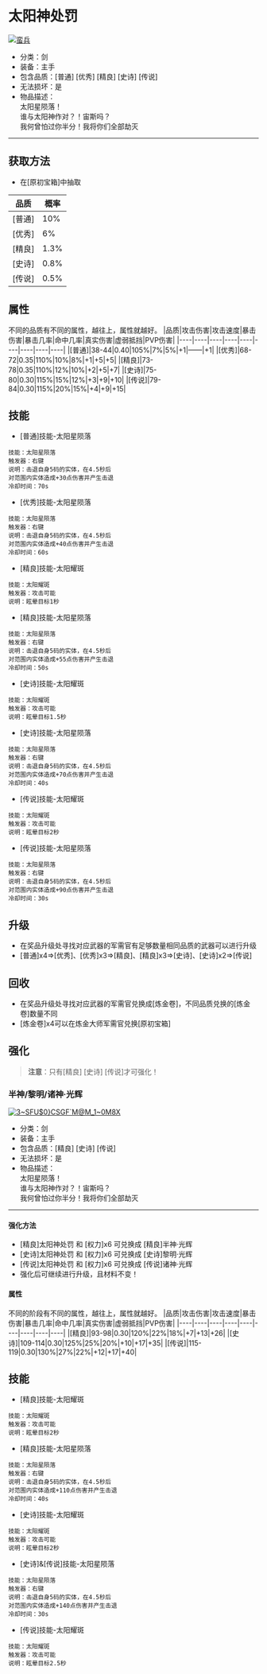 # 太阳神处罚
<a href="https://imgbb.com/"><img src="https://i.ibb.co/R9zQM4Q/image.png" alt="蛮兵" border="0"></a>
* 分类：剑
* 装备：主手
* 包含品质：[普通] [优秀] [精良] [史诗] [传说]
* 无法损坏：是
* 物品描述：<br/>太阳星陨落！<br/>谁与太阳神作对？！宙斯吗？<br/>我何曾怕过你半分！我将你们全部劫灭
---
## 获取方法
* 在[原初宝箱]中抽取

|品质|概率|
|----|----|
|[普通]|10%|
|[优秀]|6%|
|[精良]|1.3%|
|[史诗]|0.8%|
|[传说]|0.5%|
## 属性
不同的品质有不同的属性，越往上，属性就越好。
|品质|攻击伤害|攻击速度|暴击伤害|暴击几率|命中几率|真实伤害|虚弱抵挡|PVP伤害|
|----|----|----|----|----|----|----|----|----|
|[普通]|38-44|0.40|105%|7%|5%|+1|——|+1|
|[优秀]|68-72|0.35|110%|10%|8%|+1|+5|+5|
|[精良]|73-78|0.35|110%|12%|10%|+2|+5|+7|
|[史诗]|75-80|0.30|115%|15%|12%|+3|+9|+10|
|[传说]|79-84|0.30|115%|20%|15%|+4|+9|+15|
## 技能
* [普通]技能-太阳星陨落
```
技能：太阳星陨落
触发器：右键
说明：击退自身5码的实体，在4.5秒后
对范围内实体造成+30点伤害并产生击退
冷却时间：70s
```
* [优秀]技能-太阳星陨落
```
技能：太阳星陨落
触发器：右键
说明：击退自身5码的实体，在4.5秒后
对范围内实体造成+40点伤害并产生击退
冷却时间：60s
```
* [精良]技能-太阳耀斑
```
技能：太阳耀斑
触发器：攻击可能
说明：眩晕目标1秒
```
* [精良]技能-太阳星陨落
```
技能：太阳星陨落
触发器：右键
说明：击退自身5码的实体，在4.5秒后
对范围内实体造成+55点伤害并产生击退
冷却时间：50s
```
* [史诗]技能-太阳耀斑
```
技能：太阳耀斑
触发器：攻击可能
说明：眩晕目标1.5秒
```
* [史诗]技能-太阳星陨落
```
技能：太阳星陨落
触发器：右键
说明：击退自身5码的实体，在4.5秒后
对范围内实体造成+70点伤害并产生击退
冷却时间：40s
```
* [传说]技能-太阳耀斑
```
技能：太阳耀斑
触发器：攻击可能
说明：眩晕目标2秒
```
* [传说]技能-太阳星陨落
```
技能：太阳星陨落
触发器：右键
说明：击退自身5码的实体，在4.5秒后
对范围内实体造成+90点伤害并产生击退
冷却时间：30s
```
## 升级
* 在奖品升级处寻找对应武器的军需官有足够数量相同品质的武器可以进行升级
* [普通]x4=>[优秀]、[优秀]x3=>[精良]、[精良]x3=>[史诗]、[史诗]x2=>[传说]
## 回收
* 在奖品升级处寻找对应武器的军需官兑换成[炼金卷]，不同品质兑换的[炼金卷]数量不同
* [炼金卷]x4可以在炼金大师军需官兑换[原初宝箱]
## 强化
>**注意**：只有[精良] [史诗] [传说]才可强化！
### 半神/黎明/诸神·光辉
<a href="https://imgbb.com/"><img src="https://i.ibb.co/7gTgsYQ/3-SFU-0-CSGF-M-M-1-0-M8-X.png" alt="3~SFU$0}CSGF`M@M_1~0M8X" border="0"></a>
* 分类：剑
* 装备：主手
* 包含品质：[精良] [史诗] [传说]
* 无法损坏：是
* 物品描述：<br/>太阳星陨落！<br/>谁与太阳神作对？！宙斯吗？<br/>我何曾怕过你半分！我将你们全部劫灭
---
#### 强化方法
* [精良]太阳神处罚 和 [权力]x6 可兑换成 [精良]半神·光辉
* [史诗]太阳神处罚 和 [权力]x6 可兑换成 [史诗]黎明·光辉
* [传说]太阳神处罚 和 [权力]x6 可兑换成 [传说]诸神·光辉
* 强化后可继续进行升级，且材料不变！
#### 属性
不同的阶段有不同的属性，越往上，属性就越好。
|品质|攻击伤害|攻击速度|暴击伤害|暴击几率|命中几率|真实伤害|虚弱抵挡|PVP伤害|
|----|----|----|----|----|----|----|----|----|
|[精良]|93-98|0.30|120%|22%|18%|+7|+13|+26|
|[史诗]|109-114|0.30|125%|25%|20%|+10|+17|+35|
|[传说]|115-119|0.30|130%|27%|22%|+12|+17|+40|
## 技能
* [精良]技能-太阳耀斑
```
技能：太阳耀斑
触发器：攻击可能
说明：眩晕目标2秒
```
* [精良]技能-太阳星陨落
```
技能：太阳星陨落
触发器：右键
说明：击退自身5码的实体，在4.5秒后
对范围内实体造成+110点伤害并产生击退
冷却时间：40s
```
* [史诗]技能-太阳耀斑
```
技能：太阳耀斑
触发器：攻击可能
说明：眩晕目标2秒
```
* [史诗]&[传说]技能-太阳星陨落
```
技能：太阳星陨落
触发器：右键
说明：击退自身5码的实体，在4.5秒后
对范围内实体造成+140点伤害并产生击退
冷却时间：30s
```
* [传说]技能-太阳耀斑
```
技能：太阳耀斑
触发器：攻击可能
说明：眩晕目标2.5秒
```
